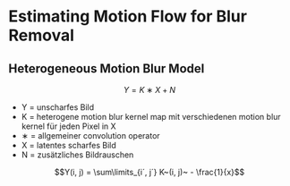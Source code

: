 # Estimating Motion Flow for Blur Removal


## Heterogeneous Motion Blur Model


$$Y = K ∗ X + N$$


* Y = unscharfes Bild
* K = heterogene motion blur kernel map mit verschiedenen motion blur kernel für jeden Pixel in X
* ∗ = allgemeiner convolution operator
* X = latentes scharfes Bild
* N = zusätzliches Bildrauschen


$$Y(i, j) = \sum\limits_{i´, j´} K~(i, j)~ - \frac{1}{x}$$

```python

```
